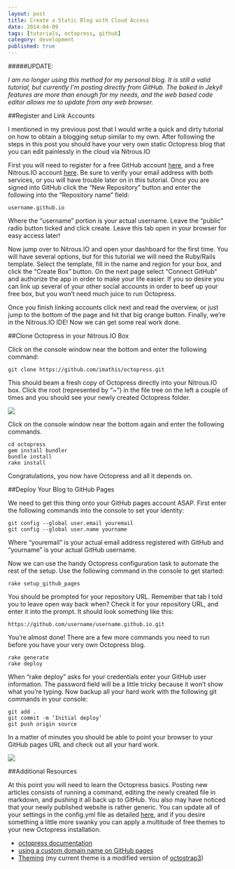 ```yaml
---
layout: post
title: Create a Static Blog with Cloud Access
date: 2014-04-09
tags: [tutorials, octopress, github]
category: development
published: true
---
```

#####UPDATE: 

*I am no longer using this method for my personal blog. It is still a valid tutorial, but currently I'm posting directly from GitHub. The baked in Jekyll features are more than enough for my needs, and the web based code editor allows me to update from any web browser.*

##Register and Link Accounts

I mentioned in my previous post that I would write a quick and dirty tutorial on how to obtain a blogging setup similar to my own. After following the steps in this post you should have your very own static Octopress blog that you can edit painlessly in the cloud via Nitrous.IO

First you will need to register for a free GitHub account [here](https://github.com/), and a free Nitrous.IO account [here](https://www.nitrous.io/join/VGB0M15fkh8?utm_source=nitrous.io&utm_medium=copypaste&utm_campaign=referral). Be sure to verify your email address with both services, or you will have trouble later on in this tutorial. Once you are signed into GitHub click the “New Repository” button and enter the following into the “Repository name” field:

    username.github.io


Where the “username” portion is your actual username. Leave the “public” radio button ticked and click create. Leave this tab open in your browser for easy access later!

Now jump over to Nitrous.IO and open your dashboard for the first time. You will have several options, but for this tutorial we will need the Ruby/Rails template. Select the template, fill in the name and region for your box, and click the “Create Box” button. On the next page select “Connect GitHub” and authorize the app in order to make your life easier.  If you so desire you can link up several of your other social accounts in order to beef up your free box, but you won’t need much juice to run Octopress.

Once you finish linking accounts click next and read the overview, or just jump to the bottom of the page and hit that big orange button. Finally, we’re in the Nitrous.IO IDE! Now we can get some real work done.

##Clone Octopress in your Nitrous.IO Box

Click on the console window near the bottom and enter the following command:

    git clone https://github.com/imathis/octopress.git


This should beam a fresh copy of Octopress directly into your Nitrous.IO box. Click the root (represented by “~”) in the file tree on the left a couple of times and you should see your newly created Octopress folder.

<div class="th"><img src="http://timothysmith.me/images/screenshots/nitrous2.png"></div>


Click on the console window near the bottom again and enter the following commands.

    cd octopress
    gem install bundler
    bundle install
    rake install

Congratulations, you now have Octopress and all it depends on.

##Deploy Your Blog to GitHub Pages

We need to get this thing onto your GitHub pages account ASAP. First enter the following commands into the console to set your identity:

    git config --global user.email youremail
    git config --global user.name yourname


Where “youremail” is your actual email address registered with GitHub and “yourname” is your actual GitHub username.

Now we can use the handy Octopress configuration task to automate the rest of the setup. Use the following command in the console to get started:

    rake setup_github_pages


You should be prompted for your repository URL. Remember that tab I told you to leave open way back when? Check it for your repository URL, and enter it into the prompt. It should look something like this:

    https://github.com/username/username.github.io.git


You’re almost done! There are a few more commands you need to run before you have your very own Octopress blog.

    rake generate
    rake deploy


When “rake deploy” asks for your credentials enter your GitHub user information. The password field will be a little tricky because it won’t show what you’re typing. Now backup all your hard work with the following git commands in your console:

    git add .
    git commit -m ‘Initial deploy’
    git push origin source


In a matter of minutes you should be able to point your browser to your GitHub pages URL and check out all your hard work.

<div class="th"><img src="http://timothysmith.me/images/screenshots/octoexample1.png"></div>


##Additional Resources

At this point you will need to learn the Octopress basics.  Posting new articles consists of running a command, editing the newly created file in markdown, and pushing it all back up to GitHub. You also may have noticed that your newly published website is rather generic. You can update all of your settings in the config.yml file as detailed [here](http://octopress.org/docs/configuring/), and if you desire something a little more swanky you can apply a multitude of free themes to your new Octopress installation.

- [octopress documentation](http://octopress.org/docs/)
- [using a custom domain name on GitHub pages](https://help.github.com/articles/setting-up-a-custom-domain-with-pages)
- [Theming](http://opthemes.com/) \(my current theme is a modified version of [octostrap3](https://github.com/kAworu/octostrap3)\)
